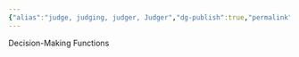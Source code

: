 ```yaml
---
{"alias":"judge, judging, judger, Judger","dg-publish":true,"permalink":"/cards/depth-psychology-theory/judgement/","dgPassFrontmatter":true,"created":"2023-01-04T18:39:21.939+01:00","updated":"2023-05-26T18:12:07.783+02:00"}
---
```



Decision-Making Functions